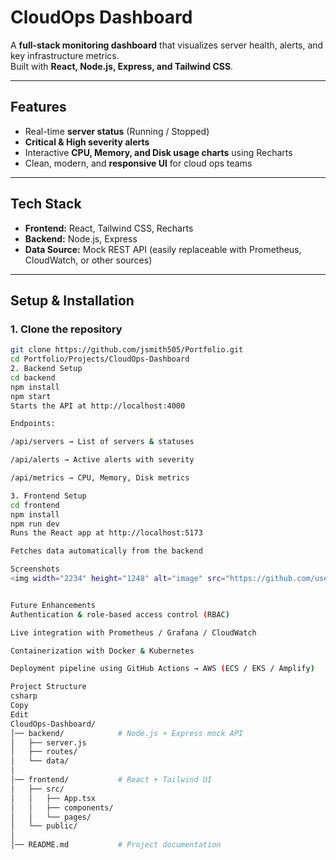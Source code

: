 # CloudOps Dashboard  

A **full-stack monitoring dashboard** that visualizes server health, alerts, and key infrastructure metrics.  
Built with **React, Node.js, Express, and Tailwind CSS**.  

---

## Features  
- Real-time **server status** (Running / Stopped)  
- **Critical & High severity alerts**  
- Interactive **CPU, Memory, and Disk usage charts** using Recharts  
- Clean, modern, and **responsive UI** for cloud ops teams  

---

## Tech Stack  
- **Frontend:** React, Tailwind CSS, Recharts  
- **Backend:** Node.js, Express  
- **Data Source:** Mock REST API (easily replaceable with Prometheus, CloudWatch, or other sources)  

---

## Setup & Installation  

### 1. Clone the repository  
```bash
git clone https://github.com/jsmith505/Portfolio.git
cd Portfolio/Projects/CloudOps-Dashboard
2. Backend Setup
cd backend
npm install
npm start
Starts the API at http://localhost:4000

Endpoints:

/api/servers → List of servers & statuses

/api/alerts → Active alerts with severity

/api/metrics → CPU, Memory, Disk metrics

3. Frontend Setup
cd frontend
npm install
npm run dev
Runs the React app at http://localhost:5173

Fetches data automatically from the backend

Screenshots
<img width="2234" height="1248" alt="image" src="https://github.com/user-attachments/assets/1a88c195-2cd9-4ff7-8945-b3c61e2a6a6b" />


Future Enhancements
Authentication & role-based access control (RBAC)

Live integration with Prometheus / Grafana / CloudWatch

Containerization with Docker & Kubernetes

Deployment pipeline using GitHub Actions → AWS (ECS / EKS / Amplify)

Project Structure
csharp
Copy
Edit
CloudOps-Dashboard/
│── backend/            # Node.js + Express mock API
│   ├── server.js
│   ├── routes/
│   └── data/
│
│── frontend/           # React + Tailwind UI
│   ├── src/
│   │   ├── App.tsx
│   │   ├── components/
│   │   └── pages/
│   └── public/
│
│── README.md           # Project documentation

